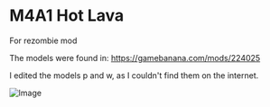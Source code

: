 # M4A1 Hot Lava
For rezombie mod

The models were found in: https://gamebanana.com/mods/224025

I edited the models p and w, as I couldn't find them on the internet.

![Image](https://i.imgur.com/9zZ9CQn.png)
